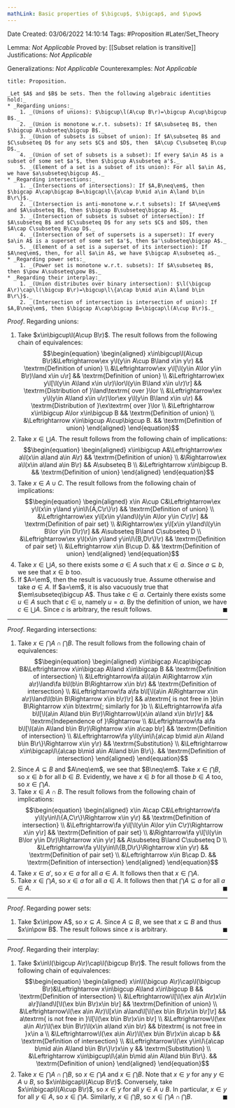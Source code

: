 ```yaml
---
mathLink: Basic properties of $\bigcup$, $\bigcap$, and $\pow$
---
```


<div class="topSpace"></div>

Date Created: 03/06/2022 14:10:14
Tags: #Proposition #Later/Set_Theory

Lemma: _Not Applicable_
Proved by: [[Subset relation is transitive]]
Justifications: _Not Applicable_

Generalizations: _Not Applicable_
Counterexamples: _Not Applicable_

``` ad-Proposition
title: Proposition.

_Let $A$ and $B$ be sets. Then the following algebraic identities hold:_
* _Regarding unions:_
    1. _(Unions of unions): $\bigcup\l(A\cup B\r)=\bigcup A\cup\bigcup B$._
    2. _(Union is monotone w.r.t. subsets): If $A\subseteq B$, then $\bigcup A\subseteq\bigcup B$._
    3. _(Union of subsets is subset of union): If $A\subseteq B$ and $C\subseteq D$ for any sets $C$ and $D$, then  $A\cup C\subseteq B\cup D$._
    4. _(Union of set of subsets is a subset): If every $a\in A$ is a subset of some set $a'$, then $\bigcup A\subseteq a'$._
    5. _(Element of a set is a subset of its union): For all $a\in A$, we have $a\subseteq\bigcup A$._
* _Regarding intersections:_
    1. _(Intersections of intersections): If $A,B\neq\em$, then $\bigcap A\cap\bigcap B=\bigcap\l\{a\cap b\mid a\in A\land b\in B\r\}$._
    2. _(Intersection is anti-monotone w.r.t subsets): If $A\neq\em$ and $A\subseteq B$, then $\bigcap B\subseteq\bigcap A$._
    3. _(Intersection of subsets is subset of intersection): If $A\subseteq B$ and $C\subseteq D$ for any sets $C$ and $D$, then $A\cap C\subseteq B\cap D$._
    4. _(Intersection of set of supersets is a superset): If every $a\in A$ is a superset of some set $a'$, then $a'\subseteq\bigcap A$._
    5. _(Element of a set is a superset of its intersection): If $A\neq\em$, then, for all $a\in A$, we have $\bigcap A\subseteq a$._
* _Regarding power sets:_
    1. _(Power set is monotone w.r.t. subsets): If $A\subseteq B$, then $\pow A\subseteq\pow B$._
* _Regarding their interplay:_
    1. _(Union distributes over binary intersection): $\l(\bigcup A\r)\cap\l(\bigcup B\r)=\bigcup\l\{a\cap b\mid a\in A\land b\in B\r\}$._
    2. _(Intersection of intersection is intersection of union): If $A,B\neq\em$, then $\bigcap A\cap\bigcap B=\bigcap\l(A\cup B\r)$._

```

_Proof_. Regarding unions:
1. Take $x\in\bigcup\l(A\cup B\r)$. The result follows from the following chain of equivalences:
$$\begin{equation}
    \begin{aligned}
        x\in\bigcup\l(A\cup B\r)&\Leftrightarrow\ex y\l(y\in A\cup B\land x\in y\r) && \textrm{Definition of union} \\
        &\Leftrightarrow\ex y\l[\l(y\in A\lor y\in B\r)\land x\in u\r] && \textrm{Definition of union} \\
        &\Leftrightarrow\ex y\l[\l(y\in A\land x\in u\r)\lor\l(y\in B\land x\in u\r)\r] && \textrm{Distribution of }\land\textrm{ over }\lor \\
        &\Leftrightarrow\ex y\l(y\in A\land x\in u\r)\lor\ex y\l(y\in B\land x\in u\r) && \textrm{Distribution of }\ex\textrm{ over }\lor \\
        &\Leftrightarrow x\in\bigcup A\lor x\in\bigcup B && \textrm{Definition of union} \\
        &\Leftrightarrow x\in\bigcup A\cup\bigcup B. && \textrm{Definition of union}
    \end{aligned}
\end{equation}$$
2. Take $x\in\bigcup A$. The result follows from the following chain of implications:
$$\begin{equation}
    \begin{aligned}
        x\in\bigcup A&\Leftrightarrow\ex a\l(x\in a\land a\in A\r) && \textrm{Definition of union} \\
        &\Rightarrow\ex a\l(x\in a\land a\in B\r) && A\subseteq B \\
        &\Leftrightarrow x\in\bigcup B. && \textrm{Definition of union}
    \end{aligned}
\end{equation}$$
3. Take $x\in A\cup C$. The result follows from the following chain of implications:
$$\begin{equation}
    \begin{aligned}
        x\in A\cup C&\Leftrightarrow\ex y\l(x\in y\land y\in\l\{A,C\r\}\r) && \textrm{Definition of union} \\
        &\Leftrightarrow\ex y\l[x\in y\land\l(y\in A\lor y\in C\r)\r] && \textrm{Definition of pair set} \\
        &\Rightarrow\ex y\l[x\in y\land\l(y\in B\lor y\in D\r)\r] && A\subseteq B\land C\subseteq D \\
        &\Leftrightarrow\ex y\l(x\in y\land y\in\l\{B,D\r\}\r) && \textrm{Definition of pair set} \\
        &\Leftrightarrow x\in B\cup D. && \textrm{Definition of union}
    \end{aligned}
\end{equation}$$
4. Take $x\in\bigcup A$, so there exists some $a\in A$ such that $x\in a$. Since $a\subseteq b$, we see that $x\in b$ too.
5. If $A=\em$, then the result is vacuously true. Assume otherwise and take $a\in A$. If $a=\em$, it is also vacuously true that $\em\subseteq\bigcup A$. Thus take $c\in a$. Certainly there exists some $u\in A$ such that $c\in u$, namely $u=a$. By the definition of union, we have $c\in\bigcup A$. Since $c$ is arbitrary, the result follows.<span style="float:right;">$\blacksquare$</span>

---

_Proof_. Regarding intersections:
1. Take $x\in\bigcap A\cap\bigcap B$. The result follows from the following chain of equivalences:
$$\begin{equation}
	\begin{aligned}
		x\in\bigcap A\cap\bigcap B&\Leftrightarrow x\in\bigcap A\land x\in\bigcap B && \textrm{Definition of intersection} \\
        &\Leftrightarrow\fa a\l(a\in A\Rightarrow x\in a\r)\land\fa b\l(b\in B\Rightarrow x\in b\r) && \textrm{Definition of intersection} \\
        &\Leftrightarrow\fa a\fa b\l[\l(a\in A\Rightarrow x\in a\r)\land\l(b\in B\Rightarrow x\in b\r)\r] && a\textrm{ is not free in }b\in B\Rightarrow x\in b\textrm{; similarly for }b \\
        &\Leftrightarrow\fa a\fa b\l[\l(a\in A\land b\in B\r)\Rightarrow\l(x\in a\land x\in b\r)\r] && \textrm{Independence of }\Rightarrow \\
        &\Leftrightarrow\fa a\fa b\l[\l(a\in A\land b\in B\r)\Rightarrow x\in a\cap b\r] && \textrm{Definition of intersection} \\
        &\Leftrightarrow\fa y\l(y\in\l\{a\cap b\mid a\in A\land b\in B\r\}\Rightarrow x\in y\r) && \textrm{Substitution} \\
        &\Leftrightarrow x\in\bigcap\l\{a\cap b\mid a\in A\land b\in B\r\}. && \textrm{Definition of intersection}
	\end{aligned}
\end{equation}$$
2. Since $A\subseteq B$ and $A\neq\em$, we see that $B\neq\em$. Take $x\in\bigcap B$, so $x\in b$ for all $b\in B$. Evidently, we have $x\in b$ for all those $b\in A$ too, so $x\in\bigcap A$.
3. Take $x\in A\cap B$. The result follows from the following chain of implications:
$$\begin{equation}
	\begin{aligned}
        x\in A\cap C&\Leftrightarrow\fa y\l(y\in\l\{A,C\r\}\Rightarrow x\in y\r) && \textrm{Definition of intersection} \\
        &\Leftrightarrow\fa y\l[\l(y\in A\lor y\in C\r)\Rightarrow x\in y\r] && \textrm{Definition of pair set} \\
        &\Rightarrow\fa y\l[\l(y\in B\lor y\in D\r)\Rightarrow x\in y\r] && A\subseteq B\land C\subseteq D \\
        &\Leftrightarrow\fa y\l(y\in\l\{B,D\r\}\Rightarrow x\in y\r) && \textrm{Definition of pair set} \\
        &\Leftrightarrow x\in B\cap D. && \textrm{Definition of intersection}
	\end{aligned}
\end{equation}$$
3. Take $x\in a'$, so $x\in a$ for all $a\in A$. It follows then that $x\in\bigcap A$.
4. Take $x\in\bigcap A$, so $x\in a$ for all $a\in A$. It follows then that $\bigcap A\subseteq a$ for all $a\in A$.<span style="float:right;">$\blacksquare$</span>

---

_Proof_. Regarding power sets:
1. Take $x\in\pow A$, so $x\subseteq A$. Since $A\subseteq B$, we see that $x\subseteq B$ and thus $x\in\pow B$. The result follows since $x$ is arbitrary.<span style="float:right;">$\blacksquare$</span>

---

_Proof_. Regarding their interplay:
1. Take $x\in\l(\bigcup A\r)\cap\l(\bigcup B\r)$. The result follows from the following chain of equivalences:
$$\begin{equation}
	\begin{aligned}
        x\in\l(\bigcup A\r)\cap\l(\bigcup B\r)&\Leftrightarrow x\in\bigcup A\land x\in\bigcup B && \textrm{Definition of intersection} \\
        &\Leftrightarrow\l[\l(\ex a\in A\r)x\in a\r]\land\l[\l(\ex b\in B\r)x\in b\r] && \textrm{Definition of union} \\
        &\Leftrightarrow\l(\ex a\in A\r)\l[x\in a\land\l[\l(\ex b\in B\r)x\in b\r]\r] && a\textrm{ is not free in }\l[\l(\ex b\in B\r)x\in b\r] \\
        &\Leftrightarrow\l(\ex a\in A\r)\l(\ex b\in B\r)\l(x\in a\land x\in b\r) && b\textrm{ is not free in }x\in a \\
        &\Leftrightarrow\l(\ex a\in A\r)\l(\ex b\in B\r)x\in a\cap b && \textrm{Definition of intersection} \\
        &\Leftrightarrow\l(\ex y\in\l\{a\cap b\mid a\in A\land b\in B\r\}\r)x\in y && \textrm{Substitution} \\
        &\Leftrightarrow x\in\bigcup\l\{a\in b\mid a\in A\land b\in B\r\}. && \textrm{Definition of union}
	\end{aligned}
\end{equation}$$
2. Take $x\in\bigcap A\cap\bigcap B$, so $x\in\bigcap A$ and $x\in\bigcap B$. Note that $x\in y$ for any $y\in A\cup B$, so $x\in\bigcap\l(A\cup B\r)$. Conversely, take $x\in\bigcap\l(A\cup B\r)$, so $x\in y$ for all $y\in A\cup B$. In particular, $x\in y$ for all $y\in A$, so $x\in\bigcap A$. Similarly, $x\in\bigcap B$, so $x\in\bigcap A\cap\bigcap B$.<span style="float:right;">$\blacksquare$</span>
